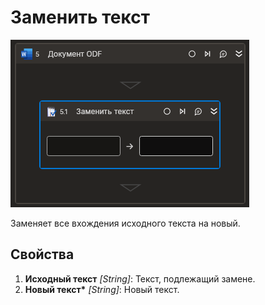 # Заменить текст

![](<../../../../.gitbook/assets1/Cropped-ReplaceText.png>)

Заменяет все вхождения исходного текста на новый.

## Свойства

1. **Исходный текст** *[String]*: Текст, подлежащий замене.
2. **Новый текст\*** *[String]*: Новый текст.
